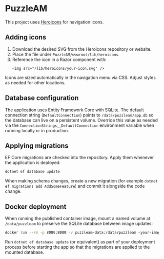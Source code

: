# PuzzleAM

This project uses [Heroicons](https://heroicons.com/) for navigation icons.

## Adding icons

1. Download the desired SVG from the Heroicons repository or website.
2. Place the file under `PuzzleAM/wwwroot/lib/heroicons`.
3. Reference the icon in a Razor component with:
   ```razor
   <img src="/lib/heroicons/your-icon.svg" />
   ```

Icons are sized automatically in the navigation menu via CSS. Adjust styles as needed for other locations.

## Database configuration

The application uses Entity Framework Core with SQLite. The default connection string (`DefaultConnection`) points to `/data/puzzleam/app.db` so the database can live on a persistent volume. Override this value as needed via the `ConnectionStrings__DefaultConnection` environment variable when running locally or in production.

## Applying migrations

EF Core migrations are checked into the repository. Apply them whenever the application is deployed:

```bash
dotnet ef database update
```

When making schema changes, create a new migration (for example `dotnet ef migrations add AddSomeFeature`) and commit it alongside the code change.

## Docker deployment

When running the published container image, mount a named volume at `/data/puzzleam` to preserve the SQLite database between image updates:

```bash
docker run --rm -p 8080:8080 -v puzzleam-data:/data/puzzleam <your-image>
```

Run `dotnet ef database update` (or equivalent) as part of your deployment process before starting the app so that the migrations are applied to the mounted database.
